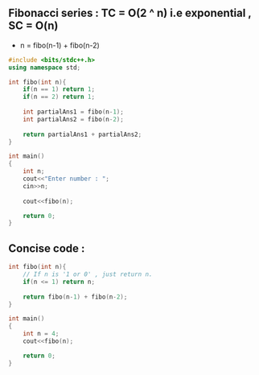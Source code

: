 ## Fibonacci series : TC = O(2 ^ n) i.e exponential , SC = O(n)

- n = fibo(n-1) + fibo(n-2)

```cpp
#include <bits/stdc++.h>
using namespace std;

int fibo(int n){
    if(n == 1) return 1;
    if(n == 2) return 1;
    
    int partialAns1 = fibo(n-1);
    int partialAns2 = fibo(n-2);
    
    return partialAns1 + partialAns2;
}

int main()
{
    int n;
    cout<<"Enter number : ";
    cin>>n;
    
    cout<<fibo(n);

    return 0;
}
```

## Concise code :

```cpp
int fibo(int n){
    // If n is '1 or 0' , just return n.
    if(n <= 1) return n;
    
    return fibo(n-1) + fibo(n-2);
}

int main()
{
    int n = 4;
    cout<<fibo(n);

    return 0;
}
```
